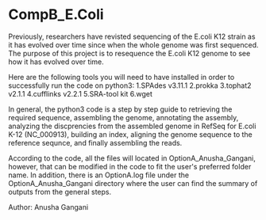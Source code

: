 # CompB_E.Coli

Previously, researchers have revisted sequencing of the E.coli K12 strain as it has evolved over time since when the whole genome was first sequenced. The purpose of this project is to resequence the E.coli K12 genome to see how it has evolved over time.

Here are the following tools you will need to have installed in order to successfully run the code on python3:
 1.SPAdes v3.11.1
2.prokka 
3.tophat2 v2.1.1
4.cufflinks v2.2.1
5.SRA-tool kit
6.wget 

In general, the python3 code is a step by step guide to retrieving the required sequence, assembling the genome, annotating the assembly, analyzing the discprencies from the assembled genome in RefSeq for E.coli K-12 (NC_000913), building an index, aligning the genome sequence to the reference sequnce, and finally assembling the reads. 

According to the code, all the files will located in OptionA_Anusha_Gangani, however, that can be modified in the code to fit the user's preferred folder name. In addition, there is an OptionA.log file under the OptionA_Anusha_Gangani directory where the user can find the summary of outputs from the general steps. 




Author: Anusha Gangani

